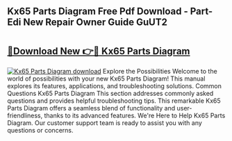 ## Kx65 Parts Diagram Free Pdf Download - Part-Edi New Repair Owner Guide GuUT2

# <h2><a href="http://dforu4f.blite.top/?on=Kx65+Parts+Diagram">🔗Download New 👉🔴 Kx65 Parts Diagram</a></h2>

[![Kx65 Parts Diagram download](https://i.imgur.com/lujVjoI.png)](http://dforu4f.blite.top/?on=Kx65+Parts+Diagram)
Explore the Possibilities Welcome to the world of possibilities with your new Kx65 Parts Diagram! This manual explores its features, applications, and troubleshooting solutions. Common Questions Kx65 Parts Diagram This section addresses commonly asked questions and provides helpful troubleshooting tips. This remarkable Kx65 Parts Diagram offers a seamless blend of functionality and user-friendliness, thanks to its advanced features. We're Here to Help Kx65 Parts Diagram. Our customer support team is ready to assist you with any questions or concerns.
